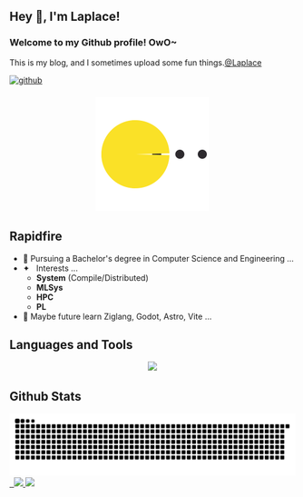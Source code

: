 ## Hey 👋, I'm Laplace!  

### Welcome to my Github profile! OwO~  
This is my blog, and I sometimes upload some fun things.[@Laplace](https://www.blog.lap-lace.top)
  
<a href="https://github.com/https://github.com/laplace825" target="_blank">
<img src=https://img.shields.io/badge/github-%2324292e.svg?&style=for-the-badge&logo=github&logoColor=white alt=github style="margin-bottom: 5px;" />
</a>  
  
<br/>  

<div align="center">
	<br>
	<img src="https://raw.githubusercontent.com/Aniket965/Aniket965/master/pacman.svg?sanitize=true" width="200" height="200">
	<br>
</div>

## Rapidfire  

- 👾 Pursuing a Bachelor's degree in Computer Science and Engineering ...
- ✦ &nbsp; Interests ... 
  -  **System** (Compile/Distributed)
  -  **MLSys**
  -  **HPC**
  -  **PL** 
- 🤤 Maybe future learn Ziglang, Godot, Astro, Vite ...

## Languages and Tools  

<p align="center">
  <a href="https://skillicons.dev">
    <img src="https://skillicons.dev/icons?i=cpp,rust,python,go,git,linux,arch,neovim" />
  </a>
</p>


## Github Stats  

<picture>
  <source media="(prefers-color-scheme: dark)" srcset="https://raw.githubusercontent.com/laplace825/laplace825/output/github-contribution-grid-snake-dark.svg">
  <source media="(prefers-color-scheme: light)" srcset="https://raw.githubusercontent.com/laplace825/laplace825/output/github-contribution-grid-snake.svg">
  <img alt="github contribution grid snake animation" src="https://raw.githubusercontent.com/laplace825/laplace825/output/github-contribution-grid-snake.svg">
</picture>

<div display="flex" gap=20px justify-content="center">
<a href="https://github.com/laplace825/"> 
  <img wide="40%" height=180px display="block" src="https://github-readme-stats.vercel.app/api?username=Laplace825&theme=algolia&show_icons=true&?count_private=true?" />
</a>
<a href="https://github.com/laplace825/">
  <img wide="40%" height=180px display="block" src="https://github-readme-stats.vercel.app/api/top-langs/?username=Laplace825&layout=compact&theme=algolia&hide=html,scss,css,javascript,jupyter%20notebook,makefile,shell" />
</a>
</div>
